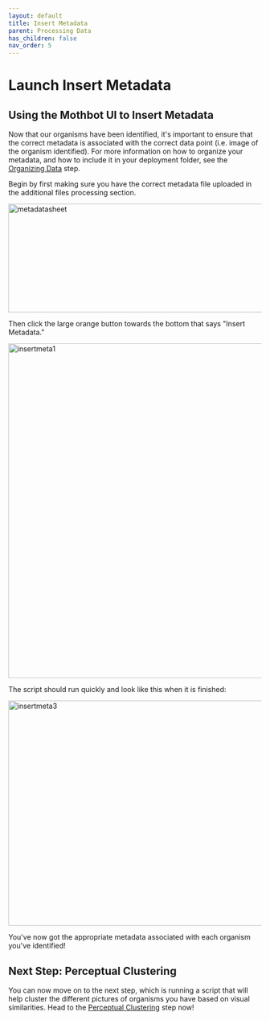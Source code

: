 ```yaml
---
layout: default
title: Insert Metadata
parent: Processing Data
has_children: false
nav_order: 5
---
```

# Launch Insert Metadata

## Using the Mothbot UI to Insert Metadata

Now that our organisms have been identified, it's important to ensure that the correct metadata is associated with the correct data point (i.e. image of the organism identified). For more information on how to organize your metadata, and how to include it in your deployment folder, see the [Organizing Data](https://digital-naturalism-laboratories.github.io/Mothbox/docs/processing/OrganizeData/) step. 

Begin by first making sure you have the correct metadata file uploaded in the additional files processing section.

<img width="633" height="216" alt="metadatasheet" src="https://github.com/user-attachments/assets/c828db24-846b-4ba4-a15f-aa546d7b9676" /><br>

Then click the large orange button towards the bottom that says "Insert Metadata."

<img width="1321" height="666" alt="insertmeta1" src="https://github.com/user-attachments/assets/09270dd1-359e-4a09-9009-60f3370dc709" /><br>

The script should run quickly and look like this when it is finished:

<img width="1096" height="448" alt="insertmeta3" src="https://github.com/user-attachments/assets/0b9c9f09-1b12-4b7e-82ea-00959368640b" />

You've now got the appropriate metadata associated with each organism you've identified! 

## Next Step: Perceptual Clustering

You can now move on to the next step, which is running a script that will help cluster the different pictures of organisms you have based on visual similarities. Head to the [Perceptual Clustering](https://digital-naturalism-laboratories.github.io/Mothbox/docs/processing/cluster/) step now!
